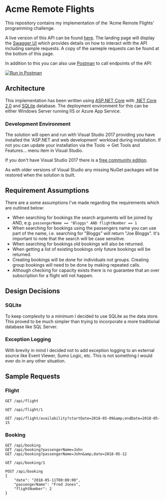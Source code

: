 # Acme Remote Flights

This repository contains my implementation of the 'Acme Remote Flights' programming challenge.

A live version of this API can be found [here](http://ws-flights.azurewebsites.net/).  The landing page will display the [Swagger UI](https://swagger.io/swagger-ui/) which provides details on how to interact with the API including sample requests.  A copy of the sameple requests can be found at the bottom of this page.

In addition to this you can also use [Postman](https://www.getpostman.com/) to call endpoints of the API:

[![Run in Postman](https://run.pstmn.io/button.svg)](https://app.getpostman.com/run-collection/94602d34d50ea716ab6e)

## Architecture

This implementation has been written using [ASP.NET Core](https://github.com/aspnet/home) with [.NET Core 2.0](https://github.com/dotnet/core) and [SQLite](https://www.sqlite.org/index.html) database.  The deployment environment for this can be either Windows Server running IIS or Azure App Service.

### Development Environment

The solution will open and run with Visual Studio 2017 providing you have installed the 'ASP.NET and web development' workload during installation.  If not you can update your installation via the Tools -> Get Tools and Features... menu item in Visual Studio.

If you don't have Visual Studio 2017 there is a [free community edition](https://www.visualstudio.com/downloads/).

As with older versions of Visual Studio any missing NuGet packages will be restored when the solution is built.

## Requirement Assumptions

There are a some assumptions I've made regarding the requirements which are outlined below:

* When searching for bookings the search arguments will be joined by AND, e.g. `passengerName == "Bloggs" AND flightNumber == 1`
* When searching for bookings using the passengers name you can use part of the name, i.e. searching for "Bloggs" will return "Joe Bloggs".  It's important to note that the search will be case sensitive.
* When searching for bookings old bookings will also be returned.
* When getting a list of existing bookings only future bookings will be returned.
* Creating bookings will be done for individuals not groups.  Creating group bookings will need to be done by making repeated calls.
* Although checking for capacity exists there is no guarantee that an over subscription for a flight will not happen.


## Design Decisions

### SQLite

To keep complexity to a minimum I decided to use SQLite as the data store.  This proved to be much simpler than trying to incorporate a more traditional database like SQL Server.

### Exception Logging

With brevity in mind I decided not to add exception logging to an external source like Event Viewer, Sumo Logic, etc.  This is not something I would ever do in any other situation.

## Sample Requests

### Flight

```
GET /api/flight

GET /api/flight/1

GET /api/flight/availability?startDate=2018-05-09&amp;endDate=2018-05-15
```

### Booking

```
GET /api/booking
GET /api/booking?passengerName=John
GET /api/booking?passengerName=John&amp;date=2018-05-12

GET /api/booking/1

POST /api/booking
{
    "date": "2018-05-11T00:00:00",
    "passengerName": "Fred Jones",
    "flightNumber": 2
}
```